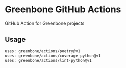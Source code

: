 # Greenbone GitHub Actions

GitHub Action for Greenbone projects

## Usage

```sh
uses: greenbone/actions/poetry@v1
uses: greenbone/actions/coverage-python@v1
uses: greenbone/actions/lint-python@v1
```


